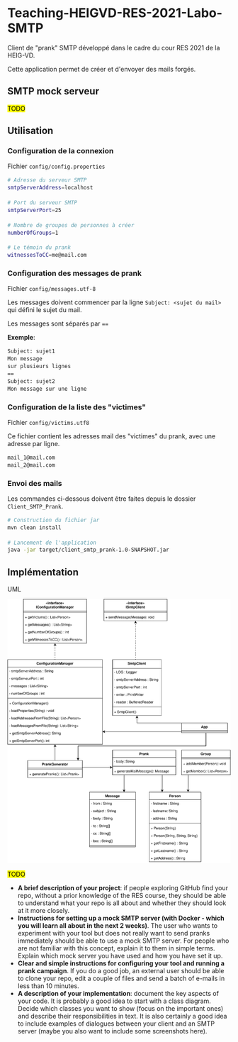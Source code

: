 # Teaching-HEIGVD-RES-2021-Labo-SMTP

Client de "prank" SMTP développé dans le cadre du cour RES 2021 de la HEIG-VD.

Cette application permet de créer et d'envoyer des mails forgés.



## SMTP mock serveur

<mark> TODO </mark>



## Utilisation

### Configuration de la connexion

Fichier `config/config.properties`

````bash
# Adresse du serveur SMTP
smtpServerAddress=localhost

# Port du serveur SMTP
smtpServerPort=25

# Nombre de groupes de personnes à créer
numberOfGroups=1

# Le témoin du prank
witnessesToCC=me@mail.com
````



### Configuration des messages de prank

Fichier `config/messages.utf-8`

Les messages doivent commencer par la ligne `Subject: <sujet du mail>` qui défini le sujet du mail.

Les messages sont séparés par `==`

**Exemple**:

````bash
Subject: sujet1
Mon message
sur plusieurs lignes
==
Subject: sujet2
Mon message sur une ligne
````



### Configuration de la liste des "victimes"

Fichier `config/victims.utf8`

Ce fichier contient les adresses mail des "victimes" du prank, avec une adresse par ligne.

````bash
mail_1@mail.com
mail_2@mail.com
````



### Envoi des mails

Les commandes ci-dessous doivent être faites depuis le dossier `Client_SMTP_Prank`.

````bash
# Construction du fichier jar
mvn clean install

# Lancement de l'application
java -jar target/client_smtp_prank-1.0-SNAPSHOT.jar
````



## Implémentation

UML

![](figures/UML.svg)







<mark>TODO</mark>

* **A brief description of your project**: if people exploring GitHub find your repo, without a prior knowledge of the RES course, they should be able to understand what your repo is all about and whether they should look at it more closely.
* **Instructions for setting up a mock SMTP server (with Docker - which you will learn all about in the next 2 weeks)**. The user who wants to experiment with your tool but does not really want to send pranks immediately should be able to use a mock SMTP server. For people who are not familiar with this concept, explain it to them in simple terms. Explain which mock server you have used and how you have set it up.
* **Clear and simple instructions for configuring your tool and running a prank campaign**. If you do a good job, an external user should be able to clone your repo, edit a couple of files and send a batch of e-mails in less than 10 minutes.
* **A description of your implementation**: document the key aspects of your code. It is probably a good idea to start with a class diagram. Decide which classes you want to show (focus on the important ones) and describe their responsibilities in text. It is also certainly a good idea to include examples of dialogues between your client and an SMTP server (maybe you also want to include some screenshots here).
